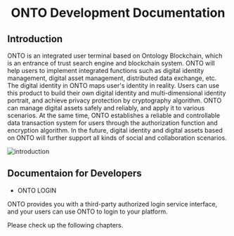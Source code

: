 <h1 align="center">ONTO Development Documentation</h1>

## Introduction

ONTO is an integrated user terminal based on Ontology Blockchain, which is an entrance of trust search engine and blockchain system. ONTO will help users to implement integrated functions such as digital identity management, digital asset management, distributed data exchange, etc. The digital identity in ONTO maps user's identity in reality. Users can use this product to build their own digital identity and multi-dimensional identity portrait, and achieve privacy protection by cryptography algorithm. ONTO can manage digital assets safely and reliably, and apply it to various scenarios. At the same time, ONTO establishes a reliable and controllable data transaction system for users through the authorization function and encryption algorithm. In the future, digital identity and digital assets based on ONTO will further support all kinds of social and collaboration scenarios.

![introduction](https://github.com/ontio/ONTO/raw/master/images/introduction.png)

## Documentaion for Developers

* ONTO LOGIN

ONTO provides you with a third-party authorized login service interface, and your users can use ONTO to login to your platform.

Please check up the following chapters.

